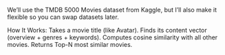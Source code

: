 We’ll use the TMDB 5000 Movies dataset from Kaggle, but I’ll also make it flexible so you can swap datasets later.

How It Works:
Takes a movie title (like Avatar).
Finds its content vector (overview + genres + keywords).
Computes cosine similarity with all other movies.
Returns Top-N most similar movies.
